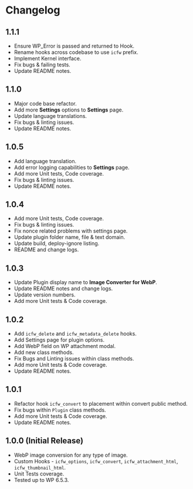 # Changelog

## 1.1.1
* Ensure WP_Error is passed and returned to Hook.
* Rename hooks across codebase to use `icfw` prefix.
* Implement Kernel interface.
* Fix bugs & failing tests.
* Update README notes.

## 1.1.0
* Major code base refactor.
* Add more **Settings** options to **Settings** page.
* Update language translations.
* Fix bugs & linting issues.
* Update README notes.

## 1.0.5
* Add language translation.
* Add error logging capabilities to **Settings** page.
* Add more Unit tests, Code coverage.
* Fix bugs & linting issues.
* Update README notes.

## 1.0.4
* Add more Unit tests, Code coverage.
* Fix bugs & linting issues.
* Fix nonce related problems with settings page.
* Update plugin folder name, file & text domain.
* Update build, deploy-ignore listing.
* README and change logs.

## 1.0.3
* Update Plugin display name to __Image Converter for WebP__.
* Update README notes and change logs.
* Update version numbers.
* Add more Unit tests & Code coverage.

## 1.0.2
* Add `icfw_delete` and `icfw_metadata_delete` hooks.
* Add Settings page for plugin options.
* Add WebP field on WP attachment modal.
* Add new class methods.
* Fix Bugs and Linting issues within class methods.
* Add more Unit tests & Code coverage.
* Update README notes.

## 1.0.1
* Refactor hook `icfw_convert` to placement within convert public method.
* Fix bugs within `Plugin` class methods.
* Add more Unit tests & Code coverage.
* Update README notes.

## 1.0.0 (Initial Release)
* WebP image conversion for any type of image.
* Custom Hooks - `icfw_options`, `icfw_convert`, `icfw_attachment_html`, `icfw_thumbnail_html`.
* Unit Tests coverage.
* Tested up to WP 6.5.3.
